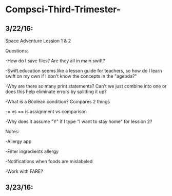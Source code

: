 # Compsci-Third-Trimester-
## 3/22/16:

Space Adventure Lession 1 & 2

Questions:

-How do I save files? Are they all in main.swift?

-Swift.education seems like a lesson guide for teachers, so how do I learn swift on my own if I don't know the concepts in the "agenda?"

-Why are there so many print statements? Can't we just combine into one or does this help eliminate errors by splitting it up? 

-What is a Boolean condition? Compares 2 things 

-= vs == is assignment vs comparison 

-Why does it assume "Y" if I type "I want to stay home" for lession 2? 

Notes:

-Allergy app

  -Filter ingredients allergy
  
  -Notifications when foods are mislabeled 
  
  -Work with FARE?

## 3/23/16:
